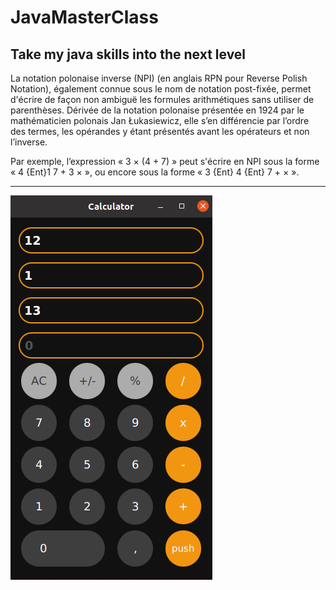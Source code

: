 # JavaMasterClass
Take my java skills into the next level
---
La notation polonaise inverse (NPI) (en anglais RPN pour Reverse Polish Notation), également connue sous le nom de notation post-fixée, permet d'écrire de façon non ambiguë les formules arithmétiques sans utiliser de parenthèses. Dérivée de la notation polonaise présentée en 1924 par le mathématicien polonais Jan Łukasiewicz, elle s’en différencie par l’ordre des termes, les opérandes y étant présentés avant les opérateurs et non l’inverse.

Par exemple, l’expression « 3 × (4 + 7) » peut s'écrire en NPI sous la forme « 4 {Ent}1 7 + 3 × », ou encore sous la forme « 3 {Ent} 4 {Ent} 7 + × ».

---

![calc image](./scr2.png)
